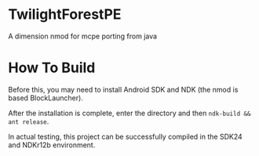 # TwilightForestPE
A dimension nmod for mcpe porting from java

# How To Build
Before this, you may need to install Android SDK and NDK (the nmod is based BlockLauncher).

After the installation is complete, enter the directory and then `ndk-build && ant release`.

In actual testing, this project can be successfully compiled in the SDK24 and NDKr12b environment.
